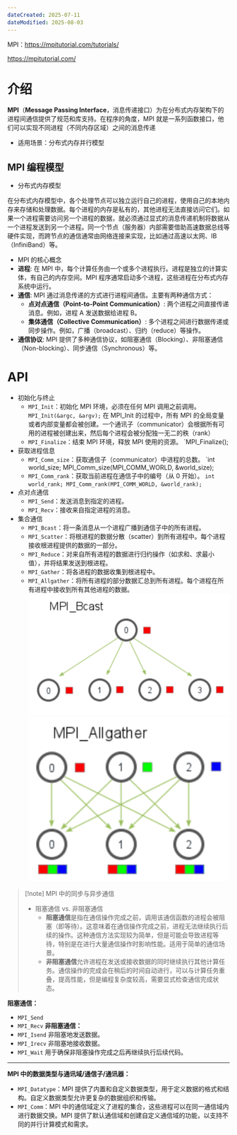 ```yaml
---
dateCreated: 2025-07-11
dateModified: 2025-08-03
---
```


MPI：https://mpitutorial.com/tutorials/

https://mpitutorial.com/

# 介绍

**MPI**（**Message Passing Interface**，消息传递接口）为在分布式内存架构下的进程间通信提供了规范和库支持。在程序的角度，MPI 就是一系列函数接口，他们可以实现不同进程（不同内存区域）之间的消息传递

- 适用场景：分布式内存并行模型

## MPI 编程模型

- 分布式内存模型

在分布式内存模型中，各个处理节点可以独立运行自己的进程，使用自己的本地内存来存储和处理数据。每个进程的内存是私有的，其他进程无法直接访问它们。如果一个进程需要访问另一个进程的数据，就必须通过显式的消息传递机制将数据从一个进程发送到另一个进程。同一个节点（服务器）内部需要借助高速数据总线等硬件实现，而跨节点的通信通常由网络连接来实现，比如通过高速以太网、IB（InfiniBand）等。

- MPI 的核心概念
- **进程**: 在 MPI 中，每个计算任务由一个或多个进程执行。进程是独立的计算实体，有自己的内存空间。MPI 程序通常启动多个进程，这些进程在分布式内存系统中运行。
- **通信**: MPI 通过消息传递的方式进行进程间通信。主要有两种通信方式：
	- **点对点通信（Point-to-Point Communication）**: 两个进程之间直接传递消息。例如，进程 A 发送数据给进程 B。
	- **集体通信（Collective Communication）**: 多个进程之间进行数据传递或同步操作。例如，广播（broadcast）、归约（reduce）等操作。
- **通信协议**: MPI 提供了多种通信协议，如阻塞通信（Blocking）、非阻塞通信（Non-blocking）、同步通信（Synchronous）等。

# API

- 初始化与终止
    - `MPI_Init`：初始化 MPI 环境，必须在任何 MPI 调用之前调用。
        `MPI_Init(&argc, &argv);`
        在 MPI_Init 的过程中，所有 MPI 的全局变量或者内部变量都会被创建。一个通讯子（communicator）会根据所有可用的进程被创建出来，然后每个进程会被分配独一无二的秩（rank）
    - `MPI_Finalize`：结束 MPI 环境，释放 MPI 使用的资源。
        `MPI_Finalize();
- 获取进程信息
    - `MPI_Comm_size`：获取通信子（communicator）中进程的总数。
        `int world_size; MPI_Comm_size(MPI_COMM_WORLD, &world_size);
    - `MPI_Comm_rank`：获取当前进程在通信子中的编号（从 0 开始）。
        `int world_rank; MPI_Comm_rank(MPI_COMM_WORLD, &world_rank);`
- 点对点通信
    - `MPI_Send`：发送消息到指定的进程。
    - `MPI_Recv`：接收来自指定进程的消息。
- 集合通信
	- `MPI_Bcast`：将一条消息从一个进程广播到通信子中的所有进程。
	- `MPI_Scatter`：将根进程的数据分散（scatter）到所有进程中。每个进程接收根进程提供的数据的一部分。
	- `MPI_Reduce`：对来自所有进程的数据进行归约操作（如求和、求最小值），并将结果发送到根进程。
	- `MPI_Gather`：将各进程的数据收集到根进程中。
	- `MPI_Allgather`：将所有进程的部分数据汇总到所有进程。每个进程在所有进程中接收到所有其他进程的数据。
![](assets/MPI.assets/image-20250711202716443.png)
![](assets/MPI.assets/image-20250711202731787.png)

> [!note] MPI 中的同步与异步通信
> - 阻塞通信 vs. 非阻塞通信
> 	- **阻塞通信**是指在通信操作完成之前，调用该通信函数的进程会被阻塞（即等待）。这意味着在通信操作完成之前，进程无法继续执行后续的操作。这种通信方法实现较为简单，但是可能会导致进程等待，特别是在进行大量通信操作时影响性能。适用于简单的通信场景。
> 	- **非阻塞通信**允许进程在发送或接收数据的同时继续执行其他计算任务。通信操作的完成会在稍后的时间自动进行，可以与计算任务重叠，提高性能，但是编程复杂度较高，需要显式检查通信完成状态。

**阻塞通信：**
- `MPI_Send`
- `MPI_Recv`
**非阻塞通信：**
- `MPI_Isend` 非阻塞地发送数据。
- `MPI_Irecv` 非阻塞地接收数据。
- `MPI_Wait` 用于确保非阻塞操作完成之后再继续执行后续代码。
---
**MPI 中的数据类型与通讯域/通信子/通讯器：**
- `MPI_Datatype`：MPI 提供了内置和自定义数据类型，用于定义数据的格式和结构。自定义数据类型允许更复杂的数据组织和传输。
- `MPI_Comm`：MPI 中的通信域定义了进程的集合，这些进程可以在同一通信域内进行数据交换。MPI 提供了默认通信域和创建自定义通信域的功能，以支持不同的并行计算模式和需求。
